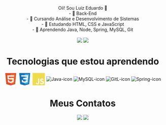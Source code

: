 <div  align="center">
Oii! Sou Luiz Eduardo 👋 <br/>
- 🔭 Back-End <br/>
- 📘 Cursando Análise e Desenvolvimento de Sistemas <br/>
- 🌱 Estudando HTML, CSS e JavaScript <br/>
- 🌱 Aprendendo Java, Node, Spring, MySQL, Git <br/>
<br/>
<div/>
  
<div  align="center">

<img height="180em" src="https://github-readme-stats.vercel.app/api?username=luizeduardoSC&show_icons=true&theme=dracula&include_all_commits=true&count_private=true"/>
<img height="180em" src="https://github-readme-stats.vercel.app/api/top-langs/?username=luizeduardoSC&layout=donut&langs_count=7&theme=dracula"/>
<div/>
  
<div  align="center"> 
  <div style="display: inline_block">
    <h1 align="center"> Tecnologias que estou aprendendo </h1>
    <img align="center" height="40" width="40" alt="html-icon" src="https://raw.githubusercontent.com/devicons/devicon/master/icons/html5/html5-original.svg">
    <img align="center" height="40" width="40" alt="css-icon" src="https://raw.githubusercontent.com/devicons/devicon/master/icons/css3/css3-original.svg">
    <img align="center" height="40" width="40" alt="js-icon"  src="https://raw.githubusercontent.com/devicons/devicon/master/icons/javascript/javascript-plain.svg">
    <img align="center" height="40" width="40" alt="Java-icon"  src="https://cdn.jsdelivr.net/gh/devicons/devicon/icons/java/java-original.svg">
    <img align="center" height="40" width="40" alt="MySQL-icon" src="https://cdn.jsdelivr.net/gh/devicons/devicon/icons/mysql/mysql-original-wordmark.svg">
    <img align="center" height="40" width="40" alt="GitL-icon" src="https://cdn.jsdelivr.net/gh/devicons/devicon/icons/git/git-original.svg">
    <img align="center" height="40" width="40" alt="Spring-icon" src="https://cdn.jsdelivr.net/gh/devicons/devicon/icons/spring/spring-original.svg">
    
         
    
<h1 align="center"> Meus Contatos </h1>
<a href = "mailto:luizeduardoedd1@gmail.com"><img src="https://img.shields.io/badge/Gmail-D14836?style=for-the-badge&logo=gmail&logoColor=white" target="_blank"></a>
<a href="https://www.linkedin.com/in/luiz-eduardosc" target="_blank"><img src="https://img.shields.io/badge/-LinkedIn-%230077B5?style=for-the-badge&logo=linkedin&logoColor=white" target="_blank"></a>
